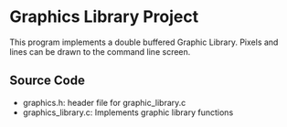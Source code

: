 # Graphics Library Project
This program implements a double buffered Graphic Library. Pixels and lines can be drawn to the command line screen.   
## Source Code  
* graphics.h: header file for graphic_library.c  
* graphics_library.c: Implements graphic library functions  
